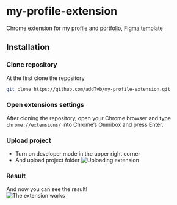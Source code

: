 # my-profile-extension

Chrome extension for my profile and portfolio,
[Figma template](https://www.figma.com/file/acnpmbxem4kHsUkfp81EZ9/Portfolio-Extension?node-id=0%3A1)

## Installation

### Clone repository

At the first clone the repository

```bash
git clone https://github.com/addTvb/my-profile-extension.git
```

### Open extensions settings

After cloning the repository, open your Chrome browser and type `chrome://extensions/` into Chrome’s Omnibox and press Enter.

### Upload project

-   Turn on developer mode in the upper right corner
-   And upload project folder
    ![Uploading extension](https://i.postimg.cc/SKVcbfRP/dev-mode-turn-on.png)

### Result

And now you can see the result!
<br>
![The extension works](https://i.postimg.cc/gJJ8zL62/result.png)
